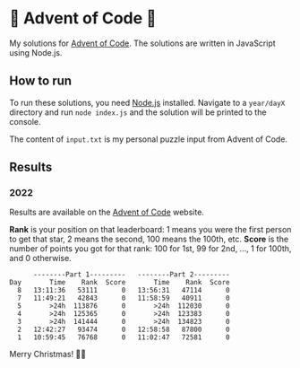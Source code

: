# 🎄 Advent of Code 🎄

My solutions for [Advent of Code](https://adventofcode.com). The solutions are written in JavaScript using Node.js.

## How to run

To run these solutions, you need [Node.js](https://nodejs.org/en/) installed. Navigate to a `year/dayX` directory and run `node index.js` and the solution will be printed to the console.

The content of `input.txt` is my personal puzzle input from Advent of Code.

## Results

### 2022

Results are available on the [Advent of Code](https://adventofcode.com/2022/leaderboard/self) website.

**Rank** is your position on that leaderboard: 1 means you were the first person to get that star, 2 means the second, 100 means the 100th, etc. **Score** is the number of points you got for that rank: 100 for 1st, 99 for 2nd, ..., 1 for 100th, and 0 otherwise.

```
      --------Part 1---------   --------Part 2---------
Day       Time    Rank  Score       Time    Rank  Score
  8   13:11:36   53111      0   13:56:31   47114      0
  7   11:49:21   42843      0   11:58:59   40911      0
  5       >24h  113876      0       >24h  112030      0
  4       >24h  125365      0       >24h  123383      0
  3       >24h  141444      0       >24h  134823      0
  2   12:42:27   93474      0   12:58:58   87800      0
  1   10:59:45   76768      0   11:02:47   72581      0
```

Merry Christmas! 🎄🎁
